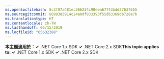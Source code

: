 ```yaml
---
ms.openlocfilehash: 8c3f07a481ec366234c90eea67743bdd27637655
ms.sourcegitcommit: 8699383914c24a0df033393f55db3369db728a7b
ms.translationtype: HT
ms.contentlocale: zh-TW
ms.lasthandoff: 05/15/2019
ms.locfileid: "65632388"
---
```

<span data-ttu-id="8c7d7-101">**本主題適用於：✓** .NET Core 1.x SDK **✓** .NET Core 2.x SDK</span><span class="sxs-lookup"><span data-stu-id="8c7d7-101">**This topic applies to: ✓** .NET Core 1.x SDK **✓** .NET Core 2.x SDK</span></span>
